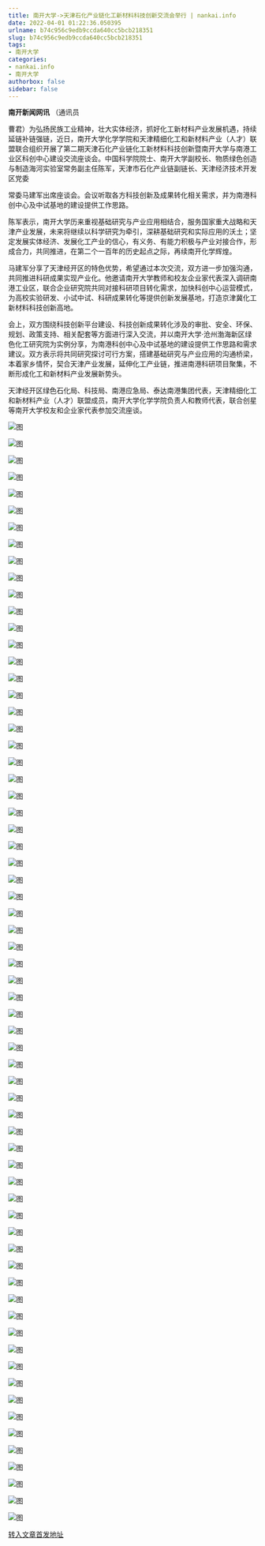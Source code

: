 ```yaml
---
title: 南开大学->天津石化产业链化工新材料科技创新交流会举行 | nankai.info
date: 2022-04-01 01:22:36.050395
urlname: b74c956c9edb9ccda640cc5bcb218351
slug: b74c956c9edb9ccda640cc5bcb218351
tags: 
- 南开大学
categories:
- nankai.info
- 南开大学
authorbox: false
sidebar: false
---
```

**南开新闻网讯** （通讯员

曹君）为弘扬民族工业精神，壮大实体经济，抓好化工新材料产业发展机遇，持续延链补链强链，近日，南开大学化学学院和天津精细化工和新材料产业（人才）联盟联合组织开展了第二期天津石化产业链化工新材料科技创新暨南开大学与南港工业区科创中心建设交流座谈会。中国科学院院士、南开大学副校长、物质绿色创造与制造海河实验室常务副主任陈军，天津市石化产业链副链长、天津经济技术开发区党委
<!--more-->
常委马建军出席座谈会。会议听取各方科技创新及成果转化相关需求，并为南港科创中心及中试基地的建设提供工作思路。

陈军表示，南开大学历来重视基础研究与产业应用相结合，服务国家重大战略和天津产业发展，未来将继续以科学研究为牵引，深耕基础研究和实际应用的沃土；坚定发展实体经济、发展化工产业的信心，有义务、有能力积极与产业对接合作，形成合力，共同推进，在第二个一百年的历史起点之际，再续南开化学辉煌。

马建军分享了天津经开区的特色优势，希望通过本次交流，双方进一步加强沟通，共同推进科研成果实现产业化。他邀请南开大学教师和校友企业家代表深入调研南港工业区，联合企业研究院共同对接科研项目转化需求，加快科创中心运营模式，为高校实验研发、小试中试、科研成果转化等提供创新发展基地，打造京津冀化工新材料科技创新高地。

会上，双方围绕科技创新平台建设、科技创新成果转化涉及的审批、安全、环保、规划、政策支持、相关配套等方面进行深入交流，并以南开大学·沧州渤海新区绿色化工研究院为实例分享，为南港科创中心及中试基地的建设提供工作思路和需求建议。双方表示将共同研究探讨可行方案，搭建基础研究与产业应用的沟通桥梁，本着家乡情怀，契合天津产业发展，延伸化工产业链，推进南港科研项目聚集，不断形成化工和新材料产业发展新势头。

天津经开区绿色石化局、科技局、南港应急局、泰达南港集团代表，天津精细化工和新材料产业（人才）联盟成员，南开大学化学学院负责人和教师代表，联合创星等南开大学校友和企业家代表参加交流座谈。

![图](http://news.nankai.edu.cn/ywsd/system/2022/03/26/g)

![图](http://news.nankai.edu.cn/ywsd/system/2022/03/26/p)

![图](http://news.nankai.edu.cn/ywsd/system/2022/03/26/j)

![图](http://news.nankai.edu.cn/ywsd/system/2022/03/26/)

![图](http://news.nankai.edu.cn/ywsd/system/2022/03/26/4)

![图](http://news.nankai.edu.cn/ywsd/system/2022/03/26/0)

![图](http://news.nankai.edu.cn/ywsd/system/2022/03/26/7)

![图](http://news.nankai.edu.cn/ywsd/system/2022/03/26/4)

![图](http://news.nankai.edu.cn/ywsd/system/2022/03/26/2)

![图](http://news.nankai.edu.cn/ywsd/system/2022/03/26/b)

![图](http://news.nankai.edu.cn/ywsd/system/2022/03/26/6)

![图](http://news.nankai.edu.cn/ywsd/system/2022/03/26/c)

![图](http://news.nankai.edu.cn/ywsd/system/2022/03/26/_)

![图](http://news.nankai.edu.cn/ywsd/system/2022/03/26/7)

![图](http://news.nankai.edu.cn/ywsd/system/2022/03/26/4)

![图](http://news.nankai.edu.cn/ywsd/system/2022/03/26/2)

![图](http://news.nankai.edu.cn/ywsd/system/2022/03/26/5)

![图](http://news.nankai.edu.cn/ywsd/system/2022/03/26/4)

![图](http://news.nankai.edu.cn/ywsd/system/2022/03/26/0)

![图](http://news.nankai.edu.cn/ywsd/system/2022/03/26/0)

![图](http://news.nankai.edu.cn/ywsd/system/2022/03/26/0)

![图](http://news.nankai.edu.cn/ywsd/system/2022/03/26/3)

![图](http://news.nankai.edu.cn/ywsd/system/2022/03/26/0)

![图](http://news.nankai.edu.cn/ywsd/system/2022/03/26/0)

![图](http://news.nankai.edu.cn/)

![图](http://news.nankai.edu.cn/ywsd/system/2022/03/26/2)

![图](http://news.nankai.edu.cn/ywsd/system/2022/03/26/5)

![图](http://news.nankai.edu.cn/ywsd/system/2022/03/26/4)

![图](http://news.nankai.edu.cn/)

![图](http://news.nankai.edu.cn/ywsd/system/2022/03/26/0)

![图](http://news.nankai.edu.cn/ywsd/system/2022/03/26/0)

![图](http://news.nankai.edu.cn/ywsd/system/2022/03/26/0)

![图](http://news.nankai.edu.cn/)

![图](http://news.nankai.edu.cn/ywsd/system/2022/03/26/3)

![图](http://news.nankai.edu.cn/ywsd/system/2022/03/26/0)

![图](http://news.nankai.edu.cn/ywsd/system/2022/03/26/0)

![图](http://news.nankai.edu.cn/)

![图](http://news.nankai.edu.cn/ywsd/system/2022/03/26/c)

![图](http://news.nankai.edu.cn/ywsd/system/2022/03/26/i)

![图](http://news.nankai.edu.cn/ywsd/system/2022/03/26/p)

![图](http://news.nankai.edu.cn/)

![图](http://news.nankai.edu.cn/ywsd/system/2022/03/26/n)

![图](http://news.nankai.edu.cn/ywsd/system/2022/03/26/c)

![图](http://news.nankai.edu.cn/ywsd/system/2022/03/26/)

![图](http://news.nankai.edu.cn/ywsd/system/2022/03/26/u)

![图](http://news.nankai.edu.cn/ywsd/system/2022/03/26/d)

![图](http://news.nankai.edu.cn/ywsd/system/2022/03/26/e)

![图](http://news.nankai.edu.cn/ywsd/system/2022/03/26/)

![图](http://news.nankai.edu.cn/ywsd/system/2022/03/26/i)

![图](http://news.nankai.edu.cn/ywsd/system/2022/03/26/a)

![图](http://news.nankai.edu.cn/ywsd/system/2022/03/26/k)

![图](http://news.nankai.edu.cn/ywsd/system/2022/03/26/n)

![图](http://news.nankai.edu.cn/ywsd/system/2022/03/26/a)

![图](http://news.nankai.edu.cn/ywsd/system/2022/03/26/n)

![图](http://news.nankai.edu.cn/ywsd/system/2022/03/26/)

![图](http://news.nankai.edu.cn/ywsd/system/2022/03/26/s)

![图](http://news.nankai.edu.cn/ywsd/system/2022/03/26/w)

![图](http://news.nankai.edu.cn/ywsd/system/2022/03/26/e)

![图](http://news.nankai.edu.cn/ywsd/system/2022/03/26/n)

![图](http://news.nankai.edu.cn/)

![图](http://news.nankai.edu.cn/)

![图](http://news.nankai.edu.cn/ywsd/system/2022/03/26/:)

![图](http://news.nankai.edu.cn/ywsd/system/2022/03/26/p)

![图](http://news.nankai.edu.cn/ywsd/system/2022/03/26/t)

![图](http://news.nankai.edu.cn/ywsd/system/2022/03/26/t)

![图](http://news.nankai.edu.cn/ywsd/system/2022/03/26/h)

[转入文章首发地址](http://news.nankai.edu.cn/ywsd/system/2022/03/26/030050720.shtml)